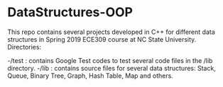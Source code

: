 # DataStructures-OOP
This repo contains several projects developed in C++ for different data structures in Spring 2019 ECE309 course at NC State University.
Directories:

  -/test : contains Google Test codes to test several code files in the /lib directory.
  -/lib  : contains source files for several data structures: Stack, Queue, Binary Tree, Graph, Hash Table, Map and others.

